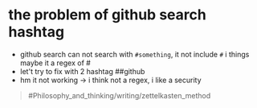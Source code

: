 # the problem of github search hashtag

- github search can not search with `#something`, it not include `#` i things maybe it a regex of #
- let't try to fix with 2 hashtag ##github
- hm it not working → i think not a regex, i like a security

> #Philosophy_and_thinking/writing/zettelkasten_method
